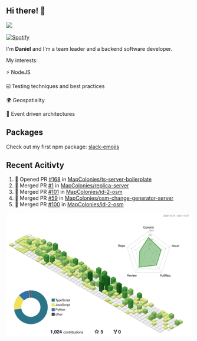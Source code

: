 ## Hi there! 👋

<p>
  <img src="https://github-readme-stats.vercel.app/api?username=syncush&theme=tokyonight">
</p>

[![Spotify](https://novatorem-rust.vercel.app/api/spotify)](https://open.spotify.com/user/syncush)

I'm **Daniel** and I'm a team leader and a backend software developer.

My interests:

⚡ NodeJS

☑️ Testing techniques and best practices

🌍 Geospatiality

🧠 Event driven architectures

## Packages
Check out my first npm package: [slack-emojis](https://www.npmjs.com/package/slack-emojis)

## Recent Acitivty
<!--START_SECTION:activity-->
1. 💪 Opened PR [#168](https://github.com/MapColonies/ts-server-boilerplate/pull/168) in [MapColonies/ts-server-boilerplate](https://github.com/MapColonies/ts-server-boilerplate)
2. 🎉 Merged PR [#1](https://github.com/MapColonies/replica-server/pull/1) in [MapColonies/replica-server](https://github.com/MapColonies/replica-server)
3. 🎉 Merged PR [#101](https://github.com/MapColonies/id-2-osm/pull/101) in [MapColonies/id-2-osm](https://github.com/MapColonies/id-2-osm)
4. 🎉 Merged PR [#59](https://github.com/MapColonies/osm-change-generator-server/pull/59) in [MapColonies/osm-change-generator-server](https://github.com/MapColonies/osm-change-generator-server)
5. 🎉 Merged PR [#100](https://github.com/MapColonies/id-2-osm/pull/100) in [MapColonies/id-2-osm](https://github.com/MapColonies/id-2-osm)
<!--END_SECTION:activity-->

![contrib](./profile-3d-contrib/profile-green-animate.svg)
